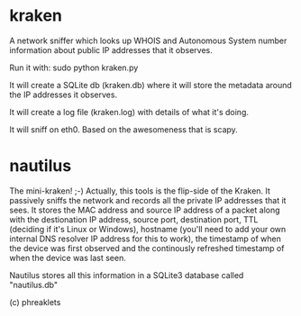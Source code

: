 # kraken 
A network sniffer which looks up WHOIS and Autonomous System number information about public IP addresses that it observes.

Run it with: sudo python kraken.py

It will create a SQLite db (kraken.db) where it will store the metadata around the IP addresses it observes.

It will create a log file (kraken.log) with details of what it's doing.

It will sniff on eth0. Based on the awesomeness that is scapy.

# nautilus
The mini-kraken! ;-) Actually, this tools is the flip-side of the Kraken. It passively sniffs the network and records all the private IP addresses that it sees. It stores the MAC address and source IP address of a packet along with the destionation IP address, source port, destination port, TTL (deciding if it's Linux or Windows), hostname (you'll need to add your own internal DNS resolver IP address for this to work), the timestamp of when the device was first observed and the continously refreshed timestamp of when the device was last seen.

Nautilus stores all this information in a SQLite3 database called "nautilus.db"

(c) phreaklets
